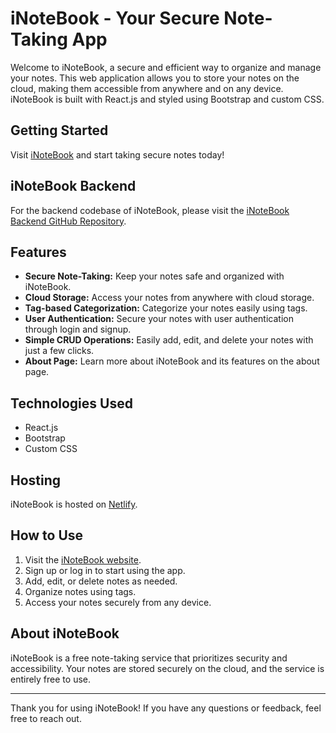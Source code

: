 # iNoteBook - Your Secure Note-Taking App

Welcome to iNoteBook, a secure and efficient way to organize and manage your notes. This web application allows you to store your notes on the cloud, making them accessible from anywhere and on any device. iNoteBook is built with React.js and styled using Bootstrap and custom CSS.

## Getting Started

Visit [iNoteBook](https://cloudinotebook.netlify.app/) and start taking secure notes today!

## iNoteBook Backend

For the backend codebase of iNoteBook, please visit the [iNoteBook Backend GitHub Repository](https://github.com/Syed1811/iNoBackend).


## Features

- **Secure Note-Taking:** Keep your notes safe and organized with iNoteBook.
- **Cloud Storage:** Access your notes from anywhere with cloud storage.
- **Tag-based Categorization:** Categorize your notes easily using tags.
- **User Authentication:** Secure your notes with user authentication through login and signup.
- **Simple CRUD Operations:** Easily add, edit, and delete your notes with just a few clicks.
- **About Page:** Learn more about iNoteBook and its features on the about page.

## Technologies Used

- React.js
- Bootstrap
- Custom CSS

## Hosting

iNoteBook is hosted on [Netlify](https://cloudinotebook.netlify.app/).

## How to Use

1. Visit the [iNoteBook website](https://cloudinotebook.netlify.app/).
2. Sign up or log in to start using the app.
3. Add, edit, or delete notes as needed.
4. Organize notes using tags.
5. Access your notes securely from any device.

## About iNoteBook

iNoteBook is a free note-taking service that prioritizes security and accessibility. Your notes are stored securely on the cloud, and the service is entirely free to use.

---

Thank you for using iNoteBook! If you have any questions or feedback, feel free to reach out.

